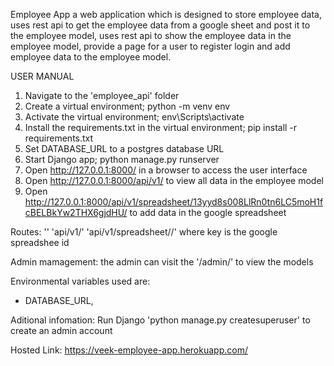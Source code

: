 Employee App a web application which is designed to store employee data, uses rest api to get the employee data from a google sheet and post it to the employee model, uses rest api to show the employee data in the employee model, provide a page for a user to register
login and add employee data to the employee model.

USER MANUAL
1. Navigate to the 'employee_api' folder
2. Create a virtual environment; python -m venv env
3. Activate the virtual environment; env\Scripts\activate
4. Install the requirements.txt in the virtual environment; pip install -r requirements.txt
5. Set DATABASE_URL to a postgres database URL
6. Start Django app; python manage.py runserver
7. Open http://127.0.0.1:8000/ in a browser to access the user interface
8. Open http://127.0.0.1:8000/api/v1/ to view all data in the employee model
9. Open http://127.0.0.1:8000/api/v1/spreadsheet/13yyd8s008LlRn0tn6LC5moH1fcBELBkYw2THX6gjdHU/ to add data in the google spreadsheet

Routes: 
'' 
'api/v1/'
'api/v1/spreadsheet/<key>/'   where key is the google spreadshee id


Admin mamagement: the admin can visit the '/admin/' to view the models

Environmental variables used are:
- DATABASE_URL,

Aditional infomation: 
Run Django 'python manage.py createsuperuser' to create an admin account

Hosted Link: https://veek-employee-app.herokuapp.com/